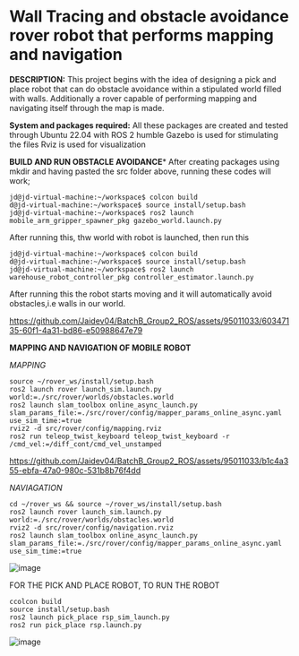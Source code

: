 # Wall Tracing and obstacle avoidance rover robot that performs mapping and navigation
**DESCRIPTION:**
This project begins with the idea of designing a pick and place robot that can do obstacle avoidance within a stipulated world filled with walls. Additionally a rover capable of performing mapping and navigating itself through the map is made.


**System and packages required:**
All these packages are created and tested through Ubuntu 22.04 with ROS 2 humble 
Gazebo is used for stimulating the files
Rviz is used for visualization

**BUILD AND RUN OBSTACLE AVOIDANCE***
After creating packages using mkdir and having pasted the src folder above, running these codes will work;

~~~
jd@jd-virtual-machine:~/workspace$ colcon build
d@jd-virtual-machine:~/workspace$ source install/setup.bash 
jd@jd-virtual-machine:~/workspace$ ros2 launch mobile_arm_gripper_spawner_pkg gazebo_world.launch.py 
~~~

After running this, thw world with robot is launched, then run this

~~~
jd@jd-virtual-machine:~/workspace$ colcon build
d@jd-virtual-machine:~/workspace$ source install/setup.bash
jd@jd-virtual-machine:~/workspace$ ros2 launch warehouse_robot_controller_pkg controller_estimator.launch.py 

~~~

After running this the robot starts moving and it will automatically avoid obstacles,i.e walls in our world.




https://github.com/Jaidev04/BatchB_Group2_ROS/assets/95011033/60347135-60f1-4a31-bd86-e50988647e79



**MAPPING AND NAVIGATION OF MOBILE ROBOT**

*MAPPING*
~~~
source ~/rover_ws/install/setup.bash
ros2 launch rover launch_sim.launch.py world:=./src/rover/worlds/obstacles.world
ros2 launch slam_toolbox online_async_launch.py slam_params_file:=./src/rover/config/mapper_params_online_async.yaml use_sim_time:=true
rviz2 -d src/rover/config/mapping.rviz
ros2 run teleop_twist_keyboard teleop_twist_keyboard -r /cmd_vel:=/diff_cont/cmd_vel_unstamped
~~~

https://github.com/Jaidev04/BatchB_Group2_ROS/assets/95011033/b1c4a355-ebfa-47a0-980c-531b8b76f4dd

*NAVIAGATION*
~~~
cd ~/rover_ws && source ~/rover_ws/install/setup.bash
ros2 launch rover launch_sim.launch.py world:=./src/rover/worlds/obstacles.world
rviz2 -d src/rover/config/navigation.rviz
ros2 launch slam_toolbox online_async_launch.py slam_params_file:=./src/rover/config/mapper_params_online_async.yaml use_sim_time:=true
~~~




![image](https://github.com/Jaidev04/BatchB_Group2_ROS/assets/95011033/7c231f8d-3799-44a1-8fa9-ad7be38ba384)

FOR THE PICK AND PLACE ROBOT, TO RUN THE ROBOT
~~~
ccolcon build
source install/setup.bash
ros2 launch pick_place rsp_sim_launch.py
ros2 run pick_place rsp.launch.py
~~~
![image](https://github.com/Jaidev04/BatchB_Group2_ROS/assets/95011033/30ab7cfd-ffeb-4f97-95c5-50a39c077a24)



